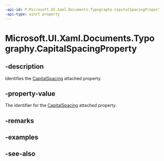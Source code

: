 ```yaml
---
-api-id: P:Microsoft.UI.Xaml.Documents.Typography.CapitalSpacingProperty
-api-type: winrt property
---
```


<!-- Property syntax
public Windows.UI.Xaml.DependencyProperty CapitalSpacingProperty { get; }
-->

# Microsoft.UI.Xaml.Documents.Typography.CapitalSpacingProperty

## -description
Identifies the [CapitalSpacing](/windows/winui/api/microsoft.ui.xaml.documents.typography#xaml-attached-properties) attached property.

## -property-value
The identifier for the [CapitalSpacing](/windows/winui/api/microsoft.ui.xaml.documents.typography#xaml-attached-properties) attached property.

## -remarks

## -examples

## -see-also
